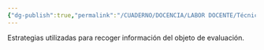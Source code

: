 ```yaml
---
{"dg-publish":true,"permalink":"/CUADERNO/DOCENCIA/LABOR DOCENTE/Técnicas de evaluación/"}
---
```


Estrategias utilizadas para recoger información del objeto de evaluación.